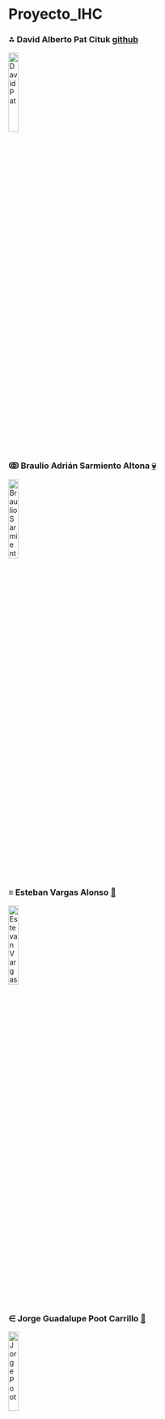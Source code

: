 # Proyecto_IHC

<h3 >⁂ David Alberto Pat Cituk <a href="https://github.com/IDPatI" target="_blank">
     github
</a></h3>

<img style="horizontal-align:center" width="20%" src="https://user-images.githubusercontent.com/95386020/187352524-56ab9f85-d414-4adb-b655-c4153a734a08.jpeg"
     alt="David Pat"
     />
     
<h3 >ↂ Braulio Adrián Sarmiento Altona <a href="https://github.com/Peopledbear52" target="_blank">
     💀
</a></h3>

<img style="horizontal-align:center" width="20%" src="https://user-images.githubusercontent.com/95386020/232571530-2870e43a-68b8-4f80-bb8c-73f0ac7ab010.jpg"
     alt="Braulio Sarmiento"
     />
     
     
<h3 >≡ Esteban Vargas Alonso <a href="https://github.com/Enrique325">
    🧿
</a></h3>

<img style="horizontal-align:center" width="20%" src="https://user-images.githubusercontent.com/95386020/214768574-504a17c1-75c6-4c12-8539-a3ca868a009b.png"
     alt="Estevan Vargas"
     />
     
<h3 >∈ Jorge Guadalupe Poot Carrillo <a href="https://github.com">
    🐔
</a></h3>

<img style="horizontal-align:center" width="20%" src="https://user-images.githubusercontent.com/95386020/214761791-e6b750fe-7ff1-4c0c-9d67-5d9e211f8a30.jpg"
     alt="Jorge Poot">
